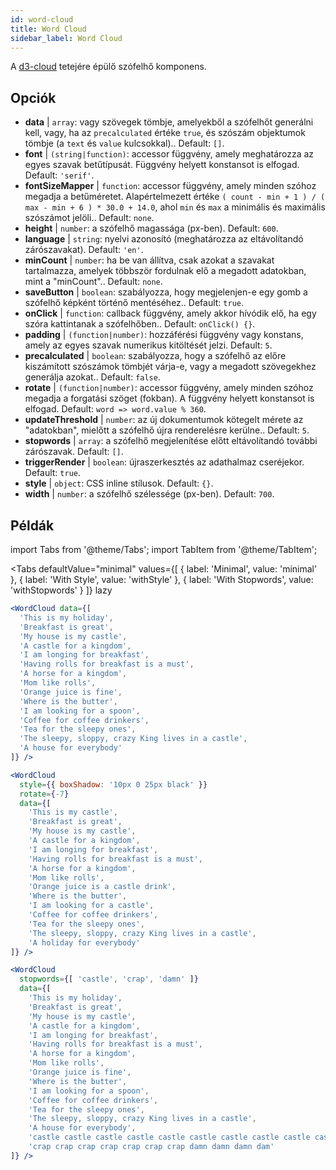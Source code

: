 ```yaml
---
id: word-cloud 
title: Word Cloud
sidebar_label: Word Cloud
---
```


A [d3-cloud](https://github.com/jasondavies/d3-cloud) tetejére épülő szófelhő komponens.

## Opciók

* __data__ | `array`: vagy szövegek tömbje, amelyekből a szófelhőt generálni kell, vagy, ha az `precalculated` értéke `true`, és szószám objektumok tömbje (a `text` és `value` kulcsokkal).. Default: `[]`.
* __font__ | `(string|function)`: accessor függvény, amely meghatározza az egyes szavak betűtípusát. Függvény helyett konstansot is elfogad. Default: `'serif'`.
* __fontSizeMapper__ | `function`: accessor függvény, amely minden szóhoz megadja a betűméretet. Alapértelmezett értéke `( count - min + 1 ) / ( max - min + 6 ) * 30.0 + 14.0`, ahol `min` és `max` a minimális és maximális szószámot jelöli.. Default: `none`.
* __height__ | `number`: a szófelhő magassága (px-ben). Default: `600`.
* __language__ | `string`: nyelvi azonosító (meghatározza az eltávolítandó zárószavakat). Default: `'en'`.
* __minCount__ | `number`: ha be van állítva, csak azokat a szavakat tartalmazza, amelyek többször fordulnak elő a megadott adatokban, mint a "minCount".. Default: `none`.
* __saveButton__ | `boolean`: szabályozza, hogy megjelenjen-e egy gomb a szófelhő képként történő mentéséhez.. Default: `true`.
* __onClick__ | `function`: callback függvény, amely akkor hívódik elő, ha egy szóra kattintanak a szófelhőben.. Default: `onClick() {}`.
* __padding__ | `(function|number)`: hozzáférési függvény vagy konstans, amely az egyes szavak numerikus kitöltését jelzi. Default: `5`.
* __precalculated__ | `boolean`: szabályozza, hogy a szófelhő az előre kiszámított szószámok tömbjét várja-e, vagy a megadott szövegekhez generálja azokat.. Default: `false`.
* __rotate__ | `(function|number)`: accessor függvény, amely minden szóhoz megadja a forgatási szöget (fokban). A függvény helyett konstansot is elfogad. Default: `word => word.value % 360`.
* __updateThreshold__ | `number`: az új dokumentumok kötegelt mérete az "adatokban", mielőtt a szófelhő újra renderelésre kerülne.. Default: `5`.
* __stopwords__ | `array`: a szófelhő megjelenítése előtt eltávolítandó további zárószavak. Default: `[]`.
* __triggerRender__ | `boolean`: újraszerkesztés az adathalmaz cseréjekor. Default: `true`.
* __style__ | `object`: CSS inline stílusok. Default: `{}`.
* __width__ | `number`: a szófelhő szélessége (px-ben). Default: `700`.


## Példák

import Tabs from '@theme/Tabs';
import TabItem from '@theme/TabItem';

<Tabs
    defaultValue="minimal"
    values={[
        { label: 'Minimal', value: 'minimal' },
        { label: 'With Style', value: 'withStyle' },
        { label: 'With Stopwords', value: 'withStopwords' }
    ]}
    lazy
>

<TabItem value="minimal">

```jsx live
<WordCloud data={[
  'This is my holiday', 
  'Breakfast is great', 
  'My house is my castle', 
  'A castle for a kingdom', 
  'I am longing for breakfast',
  'Having rolls for breakfast is a must',
  'A horse for a kingdom',
  'Mom like rolls',
  'Orange juice is fine',
  'Where is the butter',
  'I am looking for a spoon',
  'Coffee for coffee drinkers',
  'Tea for the sleepy ones',
  'The sleepy, sloppy, crazy King lives in a castle',
  'A house for everybody'
]} />
```
</TabItem>

<TabItem value="withStyle">

```jsx live
<WordCloud 
  style={{ boxShadow: '10px 0 25px black' }}
  rotate={-7}
  data={[
    'This is my castle', 
    'Breakfast is great', 
    'My house is my castle', 
    'A castle for a kingdom', 
    'I am longing for breakfast',
    'Having rolls for breakfast is a must',
    'A horse for a kingdom',
    'Mom like rolls',
    'Orange juice is a castle drink',
    'Where is the butter',
    'I am looking for a castle',
    'Coffee for coffee drinkers',
    'Tea for the sleepy ones',
    'The sleepy, sloppy, crazy King lives in a castle',
    'A holiday for everybody'
]} />
```
</TabItem>

<TabItem value="withStopwords">

```jsx live
<WordCloud 
  stopwords={[ 'castle', 'crap', 'damn' ]}
  data={[
    'This is my holiday', 
    'Breakfast is great', 
    'My house is my castle', 
    'A castle for a kingdom', 
    'I am longing for breakfast',
    'Having rolls for breakfast is a must',
    'A horse for a kingdom',
    'Mom like rolls',
    'Orange juice is fine',
    'Where is the butter',
    'I am looking for a spoon',
    'Coffee for coffee drinkers',
    'Tea for the sleepy ones',
    'The sleepy, sloppy, crazy King lives in a castle',
    'A house for everybody',
    'castle castle castle castle castle castle castle castle castle castle',
    'crap crap crap crap crap crap crap damn damn damn dam'
]} />
```

</TabItem>

</Tabs>
